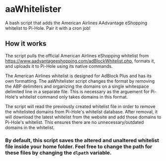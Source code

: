# aaWhitelister
A bash script that adds the American Airlines AAdvantage eShopping whitelist to Pi-Hole. Pair it with a cron job!
## How it works
The script pulls the official American Airlines eShopping whitelist from https://www.aadvantageeshopping.com/adBlockWhitelist.php, formats it, and uploads it to Pi-Hole using its native commands.

The American Airlines whitelist is designed for AdBlock Plus and has its own formatting. The aaWhitelister script changes the format by removing the ABP delimiters and organizing the domains on a single whitespace delimited line in a separate file. This is necessary as the arguement for Pi-Hole's whitelist command only takes domains in this format. 

The script will read the previously created whitelist file in order to remove the whitelisted domains from Pi-Hole's whitelist database. After removal, it will download the latest whitelist from the website and add those domains to Pi-Hole's whitelist. This ensures there are no unnecessary/outdated domains in the whitelist.

### By default, this script saves the altered and unaltered whitelist file inside your home folder. Feel free to change the path for these files by changing the ```dlpath``` variable.
